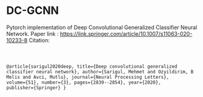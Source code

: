 # DC-GCNN

Pytorch implementation of Deep Convolutional Generalized Classifier Neural Network. 
Paper link : https://link.springer.com/article/10.1007/s11063-020-10233-8
Citation: 

<code>

@article{sarigul2020deep,
  title={Deep convolutional generalized classifier neural network},
  author={Sarigul, Mehmet and Ozyildirim, B Melis and Avci, Mutlu},
  journal={Neural Processing Letters},
  volume={51},
  number={3},
  pages={2839--2854},
  year={2020},
  publisher={Springer}
}

</code>
